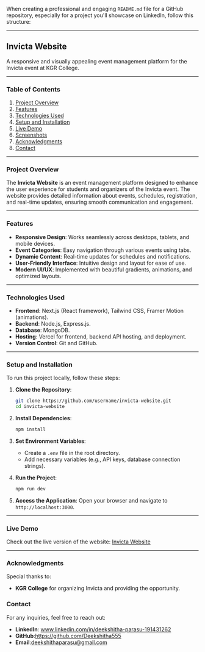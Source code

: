 When creating a professional and engaging `README.md` file for a GitHub repository, especially for a project you'll showcase on LinkedIn, follow this structure:

---

## **Invicta Website**  
A responsive and visually appealing event management platform for the Invicta event at KGR College.

---

### **Table of Contents**
1. [Project Overview](#project-overview)
2. [Features](#features)
3. [Technologies Used](#technologies-used)
4. [Setup and Installation](#setup-and-installation)
5. [Live Demo](#live-demo)
6. [Screenshots](#screenshots)
7. [Acknowledgments](#acknowledgments)
8. [Contact](#contact)

---

### **Project Overview**
The **Invicta Website** is an event management platform designed to enhance the user experience for students and organizers of the Invicta event. The website provides detailed information about events, schedules, registration, and real-time updates, ensuring smooth communication and engagement.

---

### **Features**
- **Responsive Design**: Works seamlessly across desktops, tablets, and mobile devices.
- **Event Categories**: Easy navigation through various events using tabs.
- **Dynamic Content**: Real-time updates for schedules and notifications.
- **User-Friendly Interface**: Intuitive design and layout for ease of use.
- **Modern UI/UX**: Implemented with beautiful gradients, animations, and optimized layouts.
  
---

### **Technologies Used**
- **Frontend**: Next.js (React framework), Tailwind CSS, Framer Motion (animations).
- **Backend**: Node.js, Express.js.
- **Database**: MongoDB.
- **Hosting**: Vercel for frontend, backend API hosting, and deployment.
- **Version Control**: Git and GitHub.

---

### **Setup and Installation**
To run this project locally, follow these steps:

1. **Clone the Repository**:
   ```bash
   git clone https://github.com/username/invicta-website.git
   cd invicta-website
   ```

2. **Install Dependencies**:
   ```bash
   npm install
   ```

3. **Set Environment Variables**:
   - Create a `.env` file in the root directory.
   - Add necessary variables (e.g., API keys, database connection strings).

4. **Run the Project**:
   ```bash
   npm run dev
   ```

5. **Access the Application**:
   Open your browser and navigate to `http://localhost:3000`.

---

### **Live Demo**
Check out the live version of the website: [Invicta Website](https://www.invictakgr.in/)

---

### **Acknowledgments**
Special thanks to:
- **KGR College** for organizing Invicta and providing the opportunity.

### **Contact**
For any inquiries, feel free to reach out:

- **LinkedIn**: www.linkedin.com/in/deekshitha-parasu-191431262
- **GitHub**:https://github.com/Deekshitha555
- **Email**:deekshithaparasu@gmail.com






